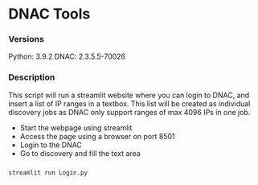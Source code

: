 # DNAC Tools

### Versions
Python: 3.9.2
DNAC: 2.3.5.5-70026
### Description
This script will run a streamlit website where you can login to DNAC, and insert a list of IP ranges in a textbox.
This list will be created as individual discovery jobs as DNAC only support ranges of max 4096 IPs in one job.

* Start the webpage using streamlit
* Access the page using a browser on port 8501
* Login to the DNAC
* Go to discovery and fill the text area
### 
```
streamlit run Login.py
```